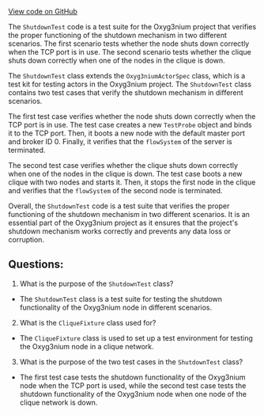 [View code on GitHub](https://github.com/oxyg3nium/oxyg3nium/app/src/it/scala/org/oxyg3nium/app/ShutdownTest.scala)

The `ShutdownTest` code is a test suite for the Oxyg3nium project that verifies the proper functioning of the shutdown mechanism in two different scenarios. The first scenario tests whether the node shuts down correctly when the TCP port is in use. The second scenario tests whether the clique shuts down correctly when one of the nodes in the clique is down.

The `ShutdownTest` class extends the `Oxyg3niumActorSpec` class, which is a test kit for testing actors in the Oxyg3nium project. The `ShutdownTest` class contains two test cases that verify the shutdown mechanism in different scenarios.

The first test case verifies whether the node shuts down correctly when the TCP port is in use. The test case creates a new `TestProbe` object and binds it to the TCP port. Then, it boots a new node with the default master port and broker ID 0. Finally, it verifies that the `flowSystem` of the server is terminated.

The second test case verifies whether the clique shuts down correctly when one of the nodes in the clique is down. The test case boots a new clique with two nodes and starts it. Then, it stops the first node in the clique and verifies that the `flowSystem` of the second node is terminated.

Overall, the `ShutdownTest` code is a test suite that verifies the proper functioning of the shutdown mechanism in two different scenarios. It is an essential part of the Oxyg3nium project as it ensures that the project's shutdown mechanism works correctly and prevents any data loss or corruption.
## Questions: 
 1. What is the purpose of the `ShutdownTest` class?
- The `ShutdownTest` class is a test suite for testing the shutdown functionality of the Oxyg3nium node in different scenarios.

2. What is the `CliqueFixture` class used for?
- The `CliqueFixture` class is used to set up a test environment for testing the Oxyg3nium node in a clique network.

3. What is the purpose of the two test cases in the `ShutdownTest` class?
- The first test case tests the shutdown functionality of the Oxyg3nium node when the TCP port is used, while the second test case tests the shutdown functionality of the Oxyg3nium node when one node of the clique network is down.